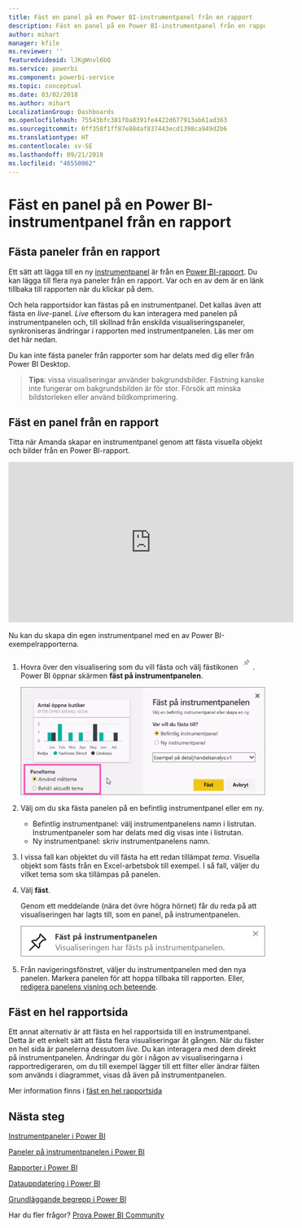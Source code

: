 ```yaml
---
title: Fäst en panel på en Power BI-instrumentpanel från en rapport
description: Fäst en panel på en Power BI-instrumentpanel från en rapport.
author: mihart
manager: kfile
ms.reviewer: ''
featuredvideoid: lJKgWnvl6bQ
ms.service: powerbi
ms.component: powerbi-service
ms.topic: conceptual
ms.date: 03/02/2018
ms.author: mihart
LocalizationGroup: Dashboards
ms.openlocfilehash: 75543bfc381f0a8391fe4422d677913ab61ad363
ms.sourcegitcommit: 0ff358f1ff87e88daf837443ecd1398ca949d2b6
ms.translationtype: HT
ms.contentlocale: sv-SE
ms.lasthandoff: 09/21/2018
ms.locfileid: "46550062"
---
```

# <a name="pin-a-tile-to-a-power-bi-dashboard-from-a-report"></a>Fäst en panel på en Power BI-instrumentpanel från en rapport
## <a name="pinning-tiles-from-a-report"></a>Fästa paneler från en rapport
Ett sätt att lägga till en ny [instrumentpanel](consumer/end-user-tiles.md) är från en [Power BI-rapport](consumer/end-user-reports.md). Du kan lägga till flera nya paneler från en rapport.  Var och en av dem är en länk tillbaka till rapporten när du klickar på dem.

Och hela rapportsidor kan fästas på en instrumentpanel.  Det kallas även att fästa en *live*-panel.  *Live* eftersom du kan interagera med panelen på instrumentpanelen och, till skillnad från enskilda visualiseringspaneler, synkroniseras ändringar i rapporten med instrumentpanelen. Läs mer om det här nedan.

Du kan inte fästa paneler från rapporter som har delats med dig eller från Power BI Desktop. 

> **Tips**: vissa visualiseringar använder bakgrundsbilder. Fästning kanske inte fungerar om bakgrundsbilden är för stor.  Försök att minska bildstorleken eller använd bildkomprimering.  
> 
> 

## <a name="pin-a-tile-from-a-report"></a>Fäst en panel från en rapport
Titta när Amanda skapar en instrumentpanel genom att fästa visuella objekt och bilder från en Power BI-rapport.

<iframe width="560" height="315" src="https://www.youtube.com/embed/lJKgWnvl6bQ" frameborder="0" allowfullscreen></iframe>

Nu kan du skapa din egen instrumentpanel med en av Power BI-exempelrapporterna.

1. Hovra över den visualisering som du vill fästa och välj fästikonen ![](media/service-dashboard-pin-tile-from-report/pbi_pintile_small.png). Power BI öppnar skärmen **fäst på instrumentpanelen**.
   
     ![Fönstret Fäst på instrumentpanelen](media/service-dashboard-pin-tile-from-report/pbi_themes2.png)
2. Välj om du ska fästa panelen på en befintlig instrumentpanel eller em ny.
   
   * Befintlig instrumentpanel: välj instrumentpanelens namn i listrutan. Instrumentpaneler som har delats med dig visas inte i listrutan.
   * Ny instrumentpanel: skriv instrumentpanelens namn.
3. I vissa fall kan objektet du vill fästa ha ett redan tillämpat *tema*.  Visuella objekt som fästs från en Excel-arbetsbok till exempel. I så fall, väljer du vilket tema som ska tillämpas på panelen.
4. Välj **fäst**.
   
   Genom ett meddelande (nära det övre högra hörnet) får du reda på att visualiseringen har lagts till, som en panel, på instrumentpanelen.
   
   ![meddelande om slutförande](media/service-dashboard-pin-tile-from-report/pinsuccess.png)
5. Från navigeringsfönstret, väljer du instrumentpanelen med den nya panelen. Markera panelen för att hoppa tillbaka till rapporten. Eller, [redigera panelens visning och beteende](service-dashboard-edit-tile.md).

## <a name="pin-an-entire-report-page"></a>Fäst en hel rapportsida
Ett annat alternativ är att fästa en hel rapportsida till en instrumentpanel. Detta är ett enkelt sätt att fästa flera visualiseringar åt gången.  När du fäster en hel sida är panelerna dessutom *live*. Du kan interagera med dem direkt på instrumentpanelen. Ändringar du gör i någon av visualiseringarna i rapportredigeraren, om du till exempel lägger till ett filter eller ändrar fälten som används i diagrammet, visas då även på instrumentpanelen.  

Mer information finns i [fäst en hel rapportsida](service-dashboard-pin-live-tile-from-report.md)

## <a name="next-steps"></a>Nästa steg
[Instrumentpaneler i Power BI](consumer/end-user-dashboards.md)

[Paneler på instrumentpanelen i Power BI](consumer/end-user-tiles.md)

[Rapporter i Power BI](consumer/end-user-reports.md)

[Datauppdatering i Power BI](refresh-data.md)

[Grundläggande begrepp i Power BI](consumer/end-user-basic-concepts.md)

Har du fler frågor? [Prova Power BI Community](http://community.powerbi.com/)

